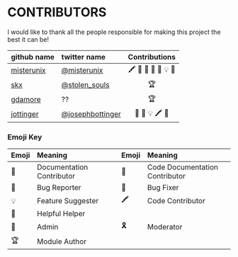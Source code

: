 # CONTRIBUTORS

I would like to thank all the people responsible for making this project the best it can be!

| github name | twitter name | Contributions |
| :---------- | :----------- | :-----------: |
| [misterunix](https://github.com/misterunix) | [@misterunix](https://twitter.com/misterunix) | :crayon: :pencil: :scroll: :scorpion: :wrench: :bulb: :1st_place_medal: |
| [skx](https://github.com/skx) | [@stolen_souls](https://twitter.com/stolen_souls) | :trophy: |
| [gdamore](https://github.com/gdamore) | ?? | :trophy: |
| [jottinger](https://github.com/jottinger) | [@josephbottinger](https://twitter.com/josephbottinger)| :pencil: :scorpion: :bulb: :crayon: :tada: |

### Emoji Key

| Emoji | Meaning |  | Emoji | Meaning |  
| :---- | :------ |:-| :---- | :------ |
| :pencil: | Documentation Contributor |  | :scroll: | Code Documentation Contributor | 
| :scorpion: | Bug Reporter |  | :wrench: | Bug Fixer |  
| :bulb: | Feature Suggester |  | :crayon: | Code Contributor |
| :tada: | Helpful Helper |  | | | 
| :1st_place_medal: | Admin |  | :reminder_ribbon: | Moderator | 
| :trophy: | Module Author |  |       |          |
